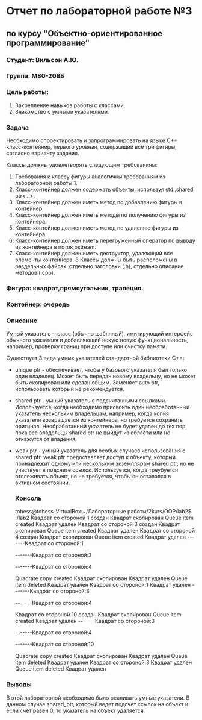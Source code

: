 # Отчет по лабораторной работе №3
## по курсу "Объектно-ориентированное программирование"

### Студент: Вильсон А.Ю.
### Группа: М80-208Б

### Цель работы:
1. Закрепление навыков работы с классами.
2. Знакомство с умными указателями.

### Задача
Необходимо спроектировать и запрограммировать на языке C++ класс-контейнер, первого уровная, содержащий все три фигиры, согласно варианту задания.

Классы должны удовлетворять следующим требованиям:

1. Требования к классу фигуры аналогичны требованиям из лабораторной работы 1.
2. Класс-контейнер должен содержать объекты, используя std::shared ptr<...>.
3. Класс-контейнер должен иметь метод по добавлению фигуры в контейнер.
4. Класс-контейнер должен иметь методы по получению фигуры из контейнера.
5. Класс-контейнер должен иметь метод по удалению фигуры из контейнера.
6. Класс-контейнер должен иметь перегруженный оператор по выводу из контейнера в поток ostream.
7. Класс-контейнер должен иметь деструктор, удаляющий все элементы контейнера.
8  Классы должны быть расположены в раздельных файлах: отдельно заголовки (.h), отдельно описание методов (.cpp).

### Фигура: квадрат,прямоугольник, трапеция.
### Контейнер: очередь

### Описание
Умный указатель - класс (обычно шаблнный), имитирующий интерфейс обычного указателя и добавляющий некую новую функциональность, например, проверку границ при доступе или очистку памяти.

Существует 3 вида умных указателей стандартной библиотеки C++:

* unique ptr - обеспечивает, чтобы у базового указателя был только один владелец. Может быть передан новому владельцу, но не может быть скопирован или сделан общим. Заменяет auto ptr, использовать который не рекомендуется.

* shared ptr - умный указатель с подсчитанными ссылками. Используется, когда необходимо присвоить один необработанный указатель нескольким владельцам, например, когда копия указателя возвращается из контейнера, но требуется сохранить оригинал. Необработанный указатель не будет удален до тех пор, пока все владельцы shared ptr не выйдут из области или не откажутся от владения.

* weak ptr - умный указатель для особых случаев использования с shared ptr. weak ptr предоставляет доступ к объекту, который принадлежит одному или нескольким экземплярам shared ptr, но не участвует в подсчете ссылок. Используется, когда треубуется отслеживать объект, но не требуется, чтобы он оставался в активном состоянии.

  ### Консоль
    tohess@tohess-VirtualBox:~/Лабораторные работы/2kurs/OOP/lab2$ ./lab2
    Квадрат со стороной 1 создан
    Квадрат скопирован
    Queue item created
    Квадрат удален
    Квадрат со стороной 3 создан
    Квадрат скопирован
    Queue item created
    Квадрат удален
    Квадрат со стороной 4 создан
    Квадрат скопирован
    Queue item created
    Квадрат удален
    -------Квадрат со стороной:1

    -------Квадрат со стороной:3

    -------Квадрат со стороной:4

    Quadrate copy created
    Квадрат скопирован
    Квадрат удален
    Queue item deleted
    Квадрат удален
    Квадрат со стороной:1
    Квадрат удален
    -------Квадрат со стороной:3

    -------Квадрат со стороной:4

    Квадрат со стороной 10 создан
    Квадрат скопирован
    Queue item created
    Квадрат удален
    -------Квадрат со стороной:3

    -------Квадрат со стороной:4

    -------Квадрат со стороной:10

    Quadrate copy created
    Квадрат скопирован
    Квадрат удален
    Queue item deleted
    Квадрат удален
    Квадрат со стороной:3
    Квадрат удален
    Queue item deleted
    Квадрат удален



### Выводы

В этой лабораторной необходимо было реаливать умные указатели. В данном случае shared_ptr, который ведет подсчет ссылок на объект и если счет равен 0, то указатель на объект удаляется.
